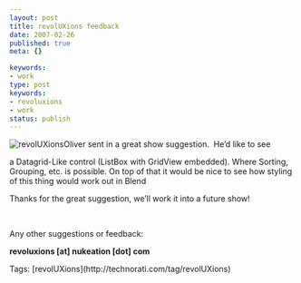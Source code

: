 ```yaml
---
layout: post
title: revolUXions feedback
date: 2007-02-26
published: true
meta: {}

keywords:
- work
type: post
keywords:
- revoluxions
- work
status: publish
---
```



![revolUXions](http://media.eick.us/2011/05/388628564_ec67e676cc_m.jpg)Oliver sent in a great show suggestion.  He’d like to see 

<!-- blockquote  -->

a Datagrid-Like control (ListBox with GridView embedded). Where Sorting, Grouping, etc. is possible. On top of that it would be nice to see how styling of this thing would work out in Blend

<!-- endblockquote  -->

Thanks for the great suggestion, we’ll work it into a future show!



 



Any other suggestions or feedback:



**revoluxions [at] nukeation [dot] com**

<div class="bjtags">Tags:  [revolUXions](http://technorati.com/tag/revolUXions)</div>
